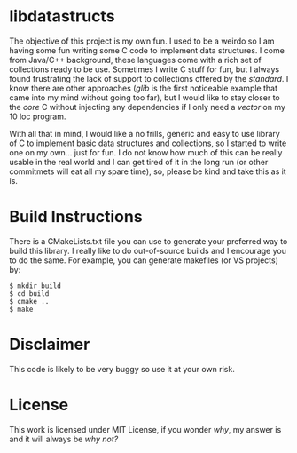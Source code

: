 # libdatastructs
The objective of this project is my own fun. I used to be a weirdo so I am having some fun writing some C code to implement data structures. I come from Java/C++ background, these languages come with a rich set of collections ready to be use. Sometimes I write C stuff for fun, but I always found frustrating the lack of support to collections offered by the *standard*. I know there are other approaches (*glib* is the first noticeable example that came into my mind without going too far), but I would like to stay closer to the *core* C without injecting any dependencies if I only need a *vector* on my 10 loc program.

With all that in mind, I would like a no frills, generic and easy to use library of C to implement basic data structures and collections, so I started to write one on my own... just for fun. I do not know how much of this can be really usable in the real world and I can get tired of it in the long run (or other commitmets will eat all my spare time), so, please be kind and take this as it is.

# Build Instructions
There is a CMakeLists.txt file you can use to generate your preferred way to build this library. I really like to do out-of-source builds and I encourage you to do the same. For example, you can generate makefiles (or VS projects) by:
```shell
$ mkdir build
$ cd build
$ cmake ..
$ make
```

# Disclaimer
This code is likely to be very buggy so use it at your own risk.

# License
This work is licensed under MIT License, if you wonder *why*, my answer is and it will always be *why not?*
